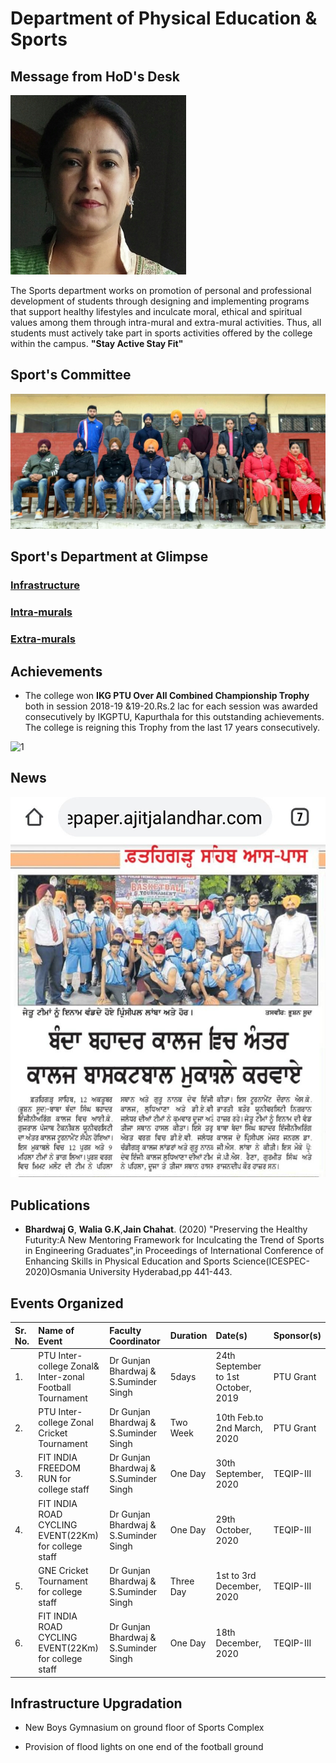 # Department of Physical Education & Sports

## Message from HoD's Desk

![GB](Images/gunjan.jpg)

The Sports department works on promotion of personal and professional development of students through designing and implementing programs that support healthy lifestyles and inculcate moral, ethical and spiritual values among them through intra-mural and extra-mural activities. Thus, all students must actively take part in sports activities offered by the college within the campus.
**"Stay Active Stay Fit"**

## Sport's Committee

![1](Images/Committee.jpg)

## Sport's Department at Glimpse

### [Infrastructure](Infra.md)
### [Intra-murals](Intra.md)
### [Extra-murals](Extra.md)

## Achievements  

- The college won **IKG PTU Over All Combined Championship Trophy** both in session 2018-19 &19-20.Rs.2 lac for each session was awarded consecutively by IKGPTU, Kapurthala for this outstanding achievements. The college is reigning this Trophy from the last 17 years consecutively.


![1](Images/overall.JPG)

## News

![1](Images/News/1.jpg)

## Publications  

- **Bhardwaj G**, **Walia G.K**,**Jain Chahat**. (2020) "Preserving the Healthy Futurity:A New Mentoring Framework for Inculcating the Trend of Sports in Engineering Graduates",in Proceedings of International Conference of Enhancing Skills in Physical Education and Sports Science(ICESPEC-2020)Osmania University Hyderabad,pp 441-443.


## Events Organized   


| Sr. No. | Name of Event                                            | Faculty Coordinator                   | Duration  | Date(s)                             | Sponsor(s) |
|:--------|:---------------------------------------------------------|:--------------------------------------|:----------|:------------------------------------|:-----------|
| 1.      | PTU Inter-college Zonal& Inter-zonal Football Tournament | Dr Gunjan Bhardwaj & S.Suminder Singh | 5days     | 24th September to 1st October, 2019 | PTU Grant  |
| 2.      | PTU Inter-college Zonal Cricket Tournament               | Dr Gunjan Bhardwaj & S.Suminder Singh | Two Week  | 10th Feb.to 2nd March, 2020         | PTU Grant  |
| 3.      | FIT INDIA FREEDOM RUN for college staff                  | Dr Gunjan Bhardwaj & S.Suminder Singh | One Day   | 30th September, 2020                | TEQIP-III  |
| 4.      | FIT INDIA ROAD CYCLING EVENT(22Km) for college staff     | Dr Gunjan Bhardwaj & S.Suminder Singh | One Day   | 29th October, 2020                  | TEQIP-III  |
| 5.      | GNE Cricket Tournament for college staff                 | Dr Gunjan Bhardwaj & S.Suminder Singh | Three Day | 1st to 3rd December, 2020           | TEQIP-III  |
| 6.      | FIT INDIA ROAD CYCLING EVENT(22Km) for college staff     | Dr Gunjan Bhardwaj & S.Suminder Singh | One Day   | 18th December, 2020                 | TEQIP-III  |

## Infrastructure Upgradation

-  New Boys Gymnasium on ground floor of Sports Complex  

- Provision of flood lights on one end of the football ground
